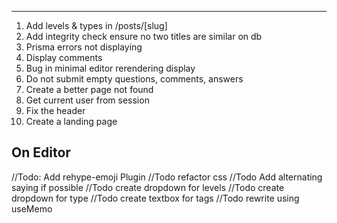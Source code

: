 ********
1. Add levels & types in /posts/[slug]
2. Add integrity check ensure no two titles are similar on db
3. Prisma errors not displaying
4. Display comments
5. Bug in minimal editor rerendering display
6. Do not submit empty questions, comments, answers
7. Create a better page not found
8. Get current user from session
9. Fix the header
10. Create a landing page

## On Editor
  //Todo: Add rehype-emoji Plugin
  //Todo refactor css
  //Todo Add alternating saying if possible
  //Todo create dropdown for levels
  //Todo create dropdown for type
  //Todo create textbox for tags
  //Todo rewrite using useMemo